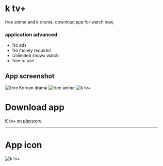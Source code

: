 # k tv+
free anime and k drama, download app for watch now,

### application advanced
* No ads
* No money required
* Unlimited shows watch
* free to use

## App screenshot

![free Korean drama](https://play-lh.googleusercontent.com/l_97xkuZVN9JoP30MKZV0ioRQKtTymnY3_UT_XCyhka1WCv97UjLAvegKrHqSIoCJJz7=w1052-h592-rw)
![free anime](https://play-lh.googleusercontent.com/huySvoDl7hwOgeeAAV6J3urCtBmiQDfCvSpp9JMGm9EPcomx3FR0mn2BARkJPHhoAPI=w1052-h592-rw)
![k tv+](https://play-lh.googleusercontent.com/C1l7JhZ1VCS8k3MYijb7u4opoPgqaO4Poiq6ry1aZ-YNhDluCpWJoR8aGzql6FSxrI-K=w1052-h592-rw)

# Download app

[K tv+ on playstore](https://play.google.com/store/apps/details?id=k.revenge.k_revenge)



---

# App icon

![k tv+](https://play-lh.googleusercontent.com/k62INoXsv9T9gLP8F6qVe3Ko0Srx3CRN_RasfRJXShYuqW8S_rkQFXXY8B1OO53fkwI=w480-h960-rw)
